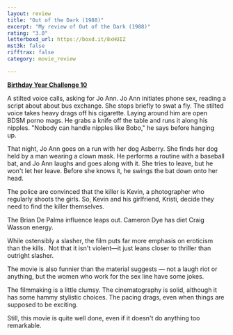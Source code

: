 ```yaml
---
layout: review
title: "Out of the Dark (1988)"
excerpt: "My review of Out of the Dark (1988)"
rating: "3.0"
letterboxd_url: https://boxd.it/8xHUIZ
mst3k: false
rifftrax: false
category: movie_review

---
```


<b><a href="https://boxd.it/sWI7Y">Birthday Year Challenge 10</a></b>

A stilted voice calls, asking for Jo Ann. Jo Ann initiates phone sex, reading a script about about bus exchange. She stops briefly to swat a fly. The stilted voice takes heavy drags off his cigarette. Laying around him are open BDSM porno mags. He grabs a knife off the table and runs it along his nipples. "Nobody can handle nipples like Bobo," he says before hanging up. 

That night, Jo Ann goes on a run with her dog Asberry. She finds her dog held by a man wearing a clown mask. He performs a routine with a baseball bat, and Jo Ann laughs and goes along with it. She tries to leave, but he won't let her leave. Before she knows it, he swings the bat down onto her head.

The police are convinced that the killer is Kevin, a photographer who regularly shoots the girls. So, Kevin and his girlfriend, Kristi, decide they need to find the killer themselves.

The Brian De Palma influence leaps out. Cameron Dye has diet Craig Wasson energy.

While ostensibly a slasher, the film puts far more emphasis on eroticism than the kills.  Not that it isn't violent—it just leans closer to thriller than outright slasher.

The movie is also funnier than the material suggests — not a laugh riot or anything, but the women who work for the sex line have some jokes.

The filmmaking is a little clumsy. The cinematography is solid, although it has some hammy stylistic choices. The pacing drags, even when things are supposed to be exciting.

Still, this movie is quite well done, even if it doesn't do anything too remarkable.
